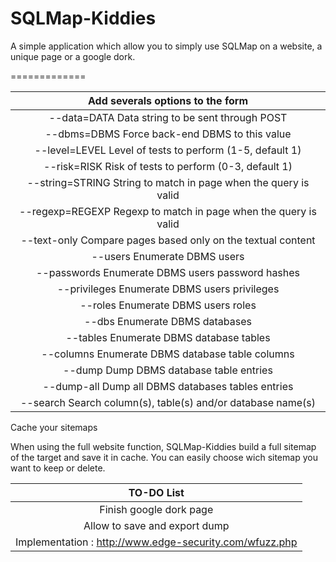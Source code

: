 SQLMap-Kiddies
==============

A simple application which allow you to simply use SQLMap on a website, a unique page or a google dork.

=============

|                Add severals options to the form                            |
|:--------------------------------------------------------------------------:|
|  --data=DATA         Data string to be sent through POST                   |
|  --dbms=DBMS         Force back-end DBMS to this value                     |
|  --level=LEVEL       Level of tests to perform (1-5, default 1)            |
|  --risk=RISK         Risk of tests to perform (0-3, default 1)             |
|  --string=STRING     String to match in page when the query is valid       |
|  --regexp=REGEXP     Regexp to match in page when the query is valid       |
|  --text-only         Compare pages based only on the textual content       |
|  --users             Enumerate DBMS users                                  |
|  --passwords         Enumerate DBMS users password hashes                  |
|  --privileges        Enumerate DBMS users privileges                       |
|  --roles             Enumerate DBMS users roles                            |
|  --dbs               Enumerate DBMS databases                              |
|  --tables            Enumerate DBMS database tables                        |
|  --columns           Enumerate DBMS database table columns                 |
|  --dump              Dump DBMS database table entries                      |
|  --dump-all          Dump all DBMS databases tables entries                |
|  --search            Search column(s), table(s) and/or database name(s)    |

Cache your sitemaps

When using the full website function, SQLMap-Kiddies build a full sitemap of the target and save it in cache.
You can easily choose wich sitemap you want to keep or delete.


|                               TO-DO List                                   |
|:--------------------------------------------------------------------------:|
|                        Finish google dork page                             |
|                     Allow to save and export dump                          |
|          Implementation : http://www.edge-security.com/wfuzz.php           |



